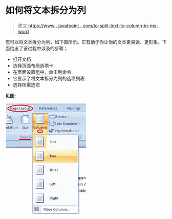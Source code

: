 # 如何将文本拆分为列

> 原文:[https://www . javatpoint . com/to-split-text-to-column-in-ms-word](https://www.javatpoint.com/to-split-text-to-column-in-ms-word)

您可以将文本拆分为列，如下图所示。它有助于你让你的文本更易读、更形象。下面给出了该过程中涉及的步骤；

*   打开文档
*   选择页面布局选项卡
*   在页面设置组中，单击列命令
*   它显示了将文本拆分为列的选项列表
*   选择所需选项

**见图:**

![MS Word How to split text to column 1](img/1649d27e145cab34111ae116ccfc14fd.png)
